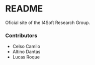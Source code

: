 # README #

Oficial site of the I4Soft Research Group.

### Contributors ###

* Celso Camilo
* Altino Dantas
* Lucas Roque